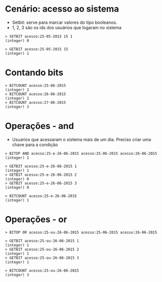 # Cenário: acesso ao sistema

- Setbit: serve para marcar valores do tipo booleanos. 
- 1, 2, 3 são os ids dos usuários que logaram no sistema
  
```
> SETBIT acesso:25-05-2015 15 1
(integer) 0
```

```
> GETBIT acesso:25-05-2015 15
(integer) 1
```

# Contando bits

```
> BITCOUNT acesso:25-06-2015
(integer) 2
> BITCOUNT acesso:26-06-2015
(integer) 2
> BITCOUNT acesso:27-06-2015
(integer) 3
```

# Operações - and

- Usuarios que acessaram o sistema mais de um dia. Preciso criar uma chave para a condição

```
> BITOP AND acesso:25-e-26-06-2015 acesso:25-06-2015 acesso:26-06-2015
(integer) 1

> GETBIT acesso:25-e-26-06-2015 1
(integer) 1
> GETBIT acesso:25-e-26-06-2015 2
(integer) 0
> GETBIT acesso:25-e-26-06-2015 3
(integer) 0

> BITCOUNT acesso:25-e-26-06-2015
(integer) 1

```

# Operações - or


```
> BITOP OR acesso:25-ou-26-06-2015 acesso:25-06-2015 acesso:26-06-2015

> GETBIT acesso:25-ou-26-06-2015 1
(integer) 1
> GETBIT acesso:25-ou-26-06-2015 2
(integer) 1
> GETBIT acesso:25-ou-26-06-2015 3
(integer) 1

> BITCOUNT acesso:25-ou-26-06-2015
(integer) 3
```